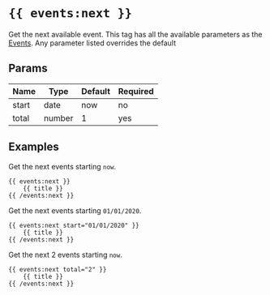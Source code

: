 
# `{{ events:next }}`

Get the next available event. This tag has all the available parameters as the [Events](./events.md). Any parameter listed overrides the default

## Params

| Name  | Type   | Default | Required |
|-------|--------|---------|----------|
| start | date   | now     | no       |
| total | number | 1       | yes      |

## Examples

Get the next events starting `now`.

```
{{ events:next }}
    {{ title }}
{{ /events:next }}
```

Get the next events starting `01/01/2020`.

```
{{ events:next start="01/01/2020" }}
    {{ title }}
{{ /events:next }}
```

Get the next 2 events starting `now`.

```
{{ events:next total="2" }}
    {{ title }}
{{ /events:next }}
```